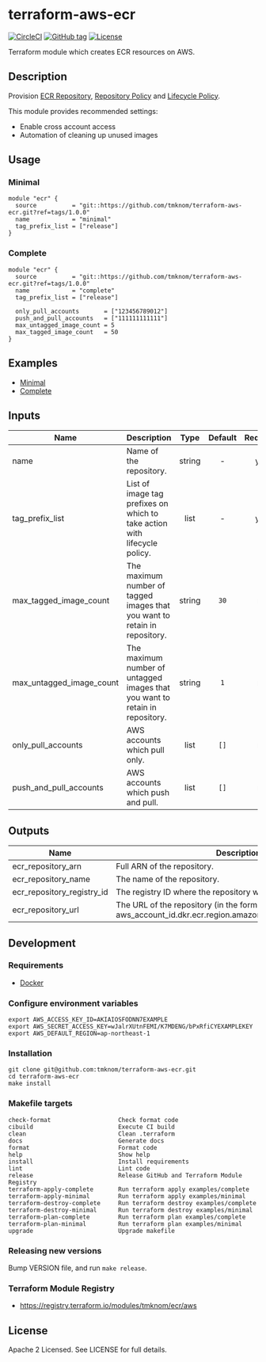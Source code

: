 # terraform-aws-ecr

[![CircleCI](https://circleci.com/gh/tmknom/terraform-aws-ecr.svg?style=svg)](https://circleci.com/gh/tmknom/terraform-aws-ecr)
[![GitHub tag](https://img.shields.io/github/tag/tmknom/terraform-aws-ecr.svg)](https://registry.terraform.io/modules/tmknom/ecr/aws)
[![License](https://img.shields.io/github/license/tmknom/terraform-aws-ecr.svg)](https://opensource.org/licenses/Apache-2.0)

Terraform module which creates ECR resources on AWS.

## Description

Provision [ECR Repository](https://docs.aws.amazon.com/AmazonECR/latest/userguide/Repositories.html),
[Repository Policy](https://docs.aws.amazon.com/AmazonECR/latest/userguide/RepositoryPolicies.html) and
[Lifecycle Policy](https://docs.aws.amazon.com/AmazonECR/latest/userguide/LifecyclePolicies.html).

This module provides recommended settings:

- Enable cross account access
- Automation of cleaning up unused images

## Usage

### Minimal

```hcl
module "ecr" {
  source          = "git::https://github.com/tmknom/terraform-aws-ecr.git?ref=tags/1.0.0"
  name            = "minimal"
  tag_prefix_list = ["release"]
}
```

### Complete

```hcl
module "ecr" {
  source          = "git::https://github.com/tmknom/terraform-aws-ecr.git?ref=tags/1.0.0"
  name            = "complete"
  tag_prefix_list = ["release"]

  only_pull_accounts       = ["123456789012"]
  push_and_pull_accounts   = ["111111111111"]
  max_untagged_image_count = 5
  max_tagged_image_count   = 50
}
```

## Examples

- [Minimal](https://github.com/tmknom/terraform-aws-ecr/tree/master/examples/minimal)
- [Complete](https://github.com/tmknom/terraform-aws-ecr/tree/master/examples/complete)

## Inputs

| Name                     | Description                                                                  |  Type  | Default | Required |
| ------------------------ | ---------------------------------------------------------------------------- | :----: | :-----: | :------: |
| name                     | Name of the repository.                                                      | string |    -    |   yes    |
| tag_prefix_list          | List of image tag prefixes on which to take action with lifecycle policy.    |  list  |    -    |   yes    |
| max_tagged_image_count   | The maximum number of tagged images that you want to retain in repository.   | string |  `30`   |    no    |
| max_untagged_image_count | The maximum number of untagged images that you want to retain in repository. | string |   `1`   |    no    |
| only_pull_accounts       | AWS accounts which pull only.                                                |  list  |  `[]`   |    no    |
| push_and_pull_accounts   | AWS accounts which push and pull.                                            |  list  |  `[]`   |    no    |

## Outputs

| Name                       | Description                                                                                        |
| -------------------------- | -------------------------------------------------------------------------------------------------- |
| ecr_repository_arn         | Full ARN of the repository.                                                                        |
| ecr_repository_name        | The name of the repository.                                                                        |
| ecr_repository_registry_id | The registry ID where the repository was created.                                                  |
| ecr_repository_url         | The URL of the repository (in the form aws_account_id.dkr.ecr.region.amazonaws.com/repositoryName) |

## Development

### Requirements

- [Docker](https://www.docker.com/)

### Configure environment variables

```shell
export AWS_ACCESS_KEY_ID=AKIAIOSFODNN7EXAMPLE
export AWS_SECRET_ACCESS_KEY=wJalrXUtnFEMI/K7MDENG/bPxRfiCYEXAMPLEKEY
export AWS_DEFAULT_REGION=ap-northeast-1
```

### Installation

```shell
git clone git@github.com:tmknom/terraform-aws-ecr.git
cd terraform-aws-ecr
make install
```

### Makefile targets

```text
check-format                   Check format code
cibuild                        Execute CI build
clean                          Clean .terraform
docs                           Generate docs
format                         Format code
help                           Show help
install                        Install requirements
lint                           Lint code
release                        Release GitHub and Terraform Module Registry
terraform-apply-complete       Run terraform apply examples/complete
terraform-apply-minimal        Run terraform apply examples/minimal
terraform-destroy-complete     Run terraform destroy examples/complete
terraform-destroy-minimal      Run terraform destroy examples/minimal
terraform-plan-complete        Run terraform plan examples/complete
terraform-plan-minimal         Run terraform plan examples/minimal
upgrade                        Upgrade makefile
```

### Releasing new versions

Bump VERSION file, and run `make release`.

### Terraform Module Registry

- <https://registry.terraform.io/modules/tmknom/ecr/aws>

## License

Apache 2 Licensed. See LICENSE for full details.
